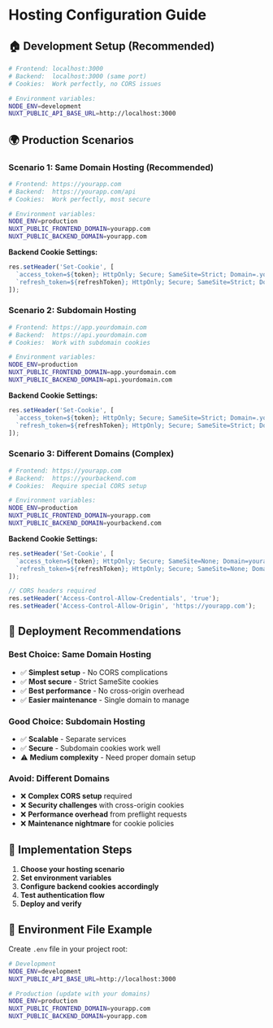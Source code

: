 # Hosting Configuration Guide

## 🏠 **Development Setup (Recommended)**

```bash
# Frontend: localhost:3000
# Backend:  localhost:3000 (same port)
# Cookies:  Work perfectly, no CORS issues

# Environment variables:
NODE_ENV=development
NUXT_PUBLIC_API_BASE_URL=http://localhost:3000
```

## 🌍 **Production Scenarios**

### **Scenario 1: Same Domain Hosting (Recommended)**

```bash
# Frontend: https://yourapp.com
# Backend:  https://yourapp.com/api
# Cookies:  Work perfectly, most secure

# Environment variables:
NODE_ENV=production
NUXT_PUBLIC_FRONTEND_DOMAIN=yourapp.com
NUXT_PUBLIC_BACKEND_DOMAIN=yourapp.com
```

**Backend Cookie Settings:**
```typescript
res.setHeader('Set-Cookie', [
  `access_token=${token}; HttpOnly; Secure; SameSite=Strict; Domain=.yourapp.com; Path=/`,
  `refresh_token=${refreshToken}; HttpOnly; Secure; SameSite=Strict; Domain=.yourapp.com; Path=/`
]);
```

### **Scenario 2: Subdomain Hosting**

```bash
# Frontend: https://app.yourdomain.com
# Backend:  https://api.yourdomain.com
# Cookies:  Work with subdomain cookies

# Environment variables:
NODE_ENV=production
NUXT_PUBLIC_FRONTEND_DOMAIN=app.yourdomain.com
NUXT_PUBLIC_BACKEND_DOMAIN=api.yourdomain.com
```

**Backend Cookie Settings:**
```typescript
res.setHeader('Set-Cookie', [
  `access_token=${token}; HttpOnly; Secure; SameSite=Strict; Domain=.yourdomain.com; Path=/`,
  `refresh_token=${refreshToken}; HttpOnly; Secure; SameSite=Strict; Domain=.yourdomain.com; Path=/`
]);
```

### **Scenario 3: Different Domains (Complex)**

```bash
# Frontend: https://yourapp.com
# Backend:  https://yourbackend.com
# Cookies:  Require special CORS setup

# Environment variables:
NODE_ENV=production
NUXT_PUBLIC_FRONTEND_DOMAIN=yourapp.com
NUXT_PUBLIC_BACKEND_DOMAIN=yourbackend.com
```

**Backend Cookie Settings:**
```typescript
res.setHeader('Set-Cookie', [
  `access_token=${token}; HttpOnly; Secure; SameSite=None; Domain=yourapp.com; Path=/`,
  `refresh_token=${refreshToken}; HttpOnly; Secure; SameSite=None; Domain=yourapp.com; Path=/`
]);

// CORS headers required
res.setHeader('Access-Control-Allow-Credentials', 'true');
res.setHeader('Access-Control-Allow-Origin', 'https://yourapp.com');
```

## 🚀 **Deployment Recommendations**

### **Best Choice: Same Domain Hosting**
- ✅ **Simplest setup** - No CORS complications
- ✅ **Most secure** - Strict SameSite cookies
- ✅ **Best performance** - No cross-origin overhead
- ✅ **Easier maintenance** - Single domain to manage

### **Good Choice: Subdomain Hosting**
- ✅ **Scalable** - Separate services
- ✅ **Secure** - Subdomain cookies work well
- ⚠️ **Medium complexity** - Need proper domain setup

### **Avoid: Different Domains**
- ❌ **Complex CORS setup** required
- ❌ **Security challenges** with cross-origin cookies
- ❌ **Performance overhead** from preflight requests
- ❌ **Maintenance nightmare** for cookie policies

## 🔧 **Implementation Steps**

1. **Choose your hosting scenario**
2. **Set environment variables**
3. **Configure backend cookies accordingly**
4. **Test authentication flow**
5. **Deploy and verify**

## 📝 **Environment File Example**

Create `.env` file in your project root:

```bash
# Development
NODE_ENV=development
NUXT_PUBLIC_API_BASE_URL=http://localhost:3000

# Production (update with your domains)
NODE_ENV=production
NUXT_PUBLIC_FRONTEND_DOMAIN=yourapp.com
NUXT_PUBLIC_BACKEND_DOMAIN=yourapp.com
```
